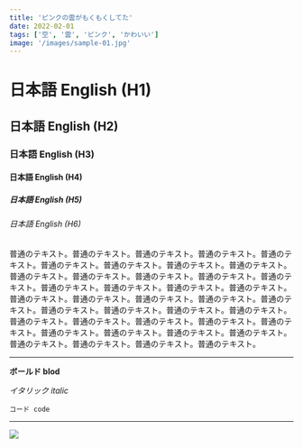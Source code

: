```yaml
---
title: 'ピンクの雲がもくもくしてた'
date: 2022-02-01
tags: ['空', '雲', 'ピンク', 'かわいい']
image: '/images/sample-01.jpg'
---
```


# 日本語 English (H1)

## 日本語 English (H2)

### 日本語 English (H3)

#### 日本語 English (H4)

##### 日本語 English (H5)

###### 日本語 English (H6)

普通のテキスト。普通のテキスト。普通のテキスト。普通のテキスト。普通のテキスト。普通のテキスト。普通のテキスト。普通のテキスト。普通のテキスト。普通のテキスト。普通のテキスト。普通のテキスト。普通のテキスト。普通のテキスト。普通のテキスト。普通のテキスト。普通のテキスト。普通のテキスト。普通のテキスト。普通のテキスト。普通のテキスト。普通のテキスト。普通のテキスト。普通のテキスト。普通のテキスト。普通のテキスト。普通のテキスト。普通のテキスト。普通のテキスト。普通のテキスト。普通のテキスト。普通のテキスト。普通のテキスト。普通のテキスト。普通のテキスト。普通のテキスト。普通のテキスト。普通のテキスト。普通のテキスト。普通のテキスト。

---

**ボールド blod**

*イタリック italic*

`コード code`

---

![](/images/sample-01.jpg)
